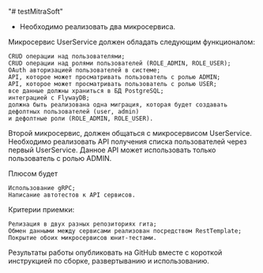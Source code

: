 "# testMitraSoft" 
* Необходимо реализовать два микросервиса.

Микросервис UserService должен обладать следующим функционалом:

    CRUD операции над пользователями;
    CRUD операции над ролями пользователей (ROLE_ADMIN, ROLE_USER);
    OAuth авторизацией пользователей в системе;
    API, которое может просматривать пользователь с ролью ADMIN;
    API, которое может просматривать пользователь с ролью USER;
    все данные должны храниться в БД PostgreSQL;
    интеграцией с FlywayDB;
    должна быть реализована одна миграция, которая будет создавать дефолтных пользователей (user, admin)
    и дефолтные роли (ROLE_ADMIN, ROLE_USER).


Второй микросервис, должен общаться с микросервисом UserService.
Необходимо реализовать API получения списка пользователей через первый UserService. 
Данное API может использовать только пользователь с ролью ADMIN.

 

Плюсом будет

    Использование gRPC;
    Написание автотестов к API сервисов.


Критерии приемки:

    Релизация в двух разных репозиториях гита;
    Обмен данными между сервисами реализован посредством RestTemplate;
    Покрытие обоих микросервисов юнит-тестами.

 

Результаты работы опубликовать на GitHub
 вместе с короткой инструкцией по сборке, развертыванию и использованию.